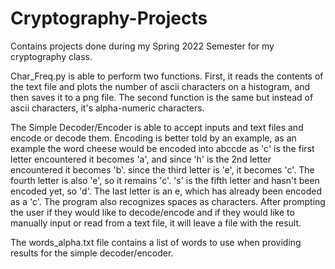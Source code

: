 # Cryptography-Projects
Contains projects done during my Spring 2022 Semester for my cryptography class.

  Char_Freq.py is able to perform two functions. First, it reads the contents of the text file and plots
the number of ascii characters on a histogram, and then saves it to a png file. The second function is the 
same but instead of ascii characters, it's alpha-numeric characters.

  The Simple Decoder/Encoder is able to accept inputs and text files and encode or decode them.
  Encoding is better told by an example, as an example the word cheese would be encoded into abccde
  as 'c' is the first letter encountered it becomes 'a', and since 'h' is the 2nd letter encountered it 
  becomes 'b'. since the third letter is 'e', it becomes 'c'. The fourth letter is also 'e', so it remains
  'c'. 's' is the fifth letter and hasn't been encoded yet, so 'd'. The last letter is an e, which has 
  already been encoded as a 'c'. The program also recognizes spaces as characters. After prompting the user
  if they would like to decode/encode and if they would like to manually input or read from a text file, it will
  leave a file with the result.

  The words_alpha.txt file contains a list of words to use when providing results for the simple decoder/encoder.
